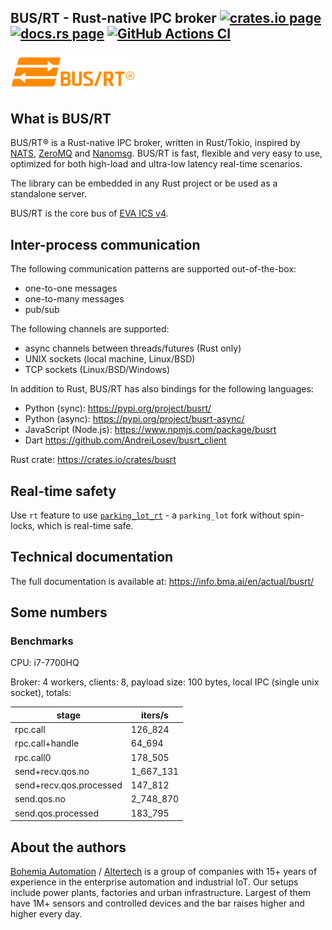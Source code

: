 <h2>
  BUS/RT - Rust-native IPC broker
  <a href="https://crates.io/crates/busrt"><img alt="crates.io page" src="https://img.shields.io/crates/v/busrt.svg"></img></a>
  <a href="https://docs.rs/busrt"><img alt="docs.rs page" src="https://docs.rs/busrt/badge.svg"></img></a>
  <a href="https://github.com/alttch/busrt/actions/workflows/ci.yml">
    <img alt="GitHub Actions CI" src="https://github.com/alttch/busrt/actions/workflows/ci.yml/badge.svg"></img>
  </a>
</h2>


<img src="https://raw.githubusercontent.com/alttch/busrt/main/images/logo-dark.svg"
width="200" />

## What is BUS/RT

BUS/RT® is a Rust-native IPC broker, written in Rust/Tokio, inspired by
[NATS](https://nats.io), [ZeroMQ](https://zeromq.org) and
[Nanomsg](https://nanomsg.org). BUS/RT is fast, flexible and very easy to use,
optimized for both high-load and ultra-low latency real-time scenarios.

The library can be embedded in any Rust project or be used as a standalone
server.

BUS/RT is the core bus of [EVA ICS v4](https://www.eva-ics.com/).

## Inter-process communication

The following communication patterns are supported out-of-the-box:

* one-to-one messages
* one-to-many messages
* pub/sub

The following channels are supported:

* async channels between threads/futures (Rust only)
* UNIX sockets (local machine, Linux/BSD)
* TCP sockets (Linux/BSD/Windows)

In addition to Rust, BUS/RT has also bindings for the following languages:

* Python (sync): <https://pypi.org/project/busrt/>
* Python (async): <https://pypi.org/project/busrt-async/>
* JavaScript (Node.js): <https://www.npmjs.com/package/busrt>
* Dart <https://github.com/AndreiLosev/busrt_client>

Rust crate: <https://crates.io/crates/busrt>

## Real-time safety

Use `rt` feature to use
[`parking_lot_rt`](https://crates.io/crates/parking_lot_rt) - a `parking_lot`
fork without spin-locks, which is real-time safe.

## Technical documentation

The full documentation is available at: <https://info.bma.ai/en/actual/busrt/>

## Some numbers

### Benchmarks

CPU: i7-7700HQ

Broker: 4 workers, clients: 8, payload size: 100 bytes, local IPC (single unix
socket), totals:

| stage                    | iters/s     |
|--------------------------|-------------|
| rpc.call                 | 126\_824    |
| rpc.call+handle          | 64\_694     |
| rpc.call0                | 178\_505    |
| send+recv.qos.no         | 1\_667\_131 |
| send+recv.qos.processed  | 147\_812    |
| send.qos.no              | 2\_748\_870 |
| send.qos.processed       | 183\_795    |

## About the authors

[Bohemia Automation](https://www.bohemia-automation.com) /
[Altertech](https://www.altertech.com) is a group of companies with 15+ years
of experience in the enterprise automation and industrial IoT. Our setups
include power plants, factories and urban infrastructure. Largest of them have
1M+ sensors and controlled devices and the bar raises higher and higher every
day.

